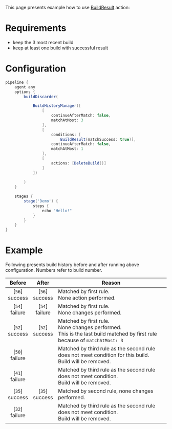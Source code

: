 This page presents example how to use [BuildResult](https://github.com/jenkinsci/build-history-manager-plugin/blob/master/src/main/java/pl/damianszczepanik/jenkins/buildhistorymanager/model/conditions/BuildResultCondition.java) action:

# Requirements
- keep the 3 most recent build
- keep at least one build with successful result

# Configuration
```groovy
pipeline {
    agent any
    options {
        buildDiscarder(

            BuildHistoryManager([
                [
                    continueAfterMatch: false,
                    matchAtMost: 3
                ],
                [
                    conditions: [
                        BuildResult(matchSuccess: true)],
                    continueAfterMatch: false,
                    matchAtMost: 1
                ],
                [
                    actions: [DeleteBuild()]
                ]
            ])
            
        )
    }

    stages {
        stage('Demo') {
            steps {
                echo "Hello!"
            }
        }
    }
}
```

# Example

Following presents build history before and after running above configuration. Numbers refer to build number.

| Before | After | Reason |
|-|-|-|
| <div align="center">[`56`]<br>success</div> | <div align="center">[`56`]<br>success</div> | Matched by first rule.<br>None action performed. |
| <div align="center">[`54`]<br>failure</div> | <div align="center">[`54`]<br>failure</div> | Matched by first rule.<br>None changes performed. |
| <div align="center">[`52`]<br>success</div> | <div align="center">[`52`]<br>success</div> | Matched by first rule.<br> None changes performed.<br>This is the last build matched by first rule because of `matchAtMost: 3` |
| <div align="center">[`50`]<br>failure</div> |  | Matched by third rule as the second rule does not meet condition for this build.<br>Build will be removed. |
| <div align="center">[`41`]<br>failure</div> |  | Matched by third rule as the second rule does not meet condition.<br>Build will be removed. |
| <div align="center">[`35`]<br>success</div> | <div align="center">[`35`]<br>success</div> | Matched by second rule, none changes performed. |
| <div align="center">[`32`]<br>failure</div> |  | Matched by third rule as the second rule does not meet condition.<br>Build will be removed. |
